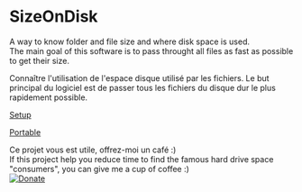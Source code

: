 # SizeOnDisk

A way to know folder and file size and where disk space is used.  
The main goal of this software is to pass throught all files as fast as possible to get their size.  

Connaître l'utilisation de l'espace disque utilisé par les fichiers.
Le but principal du logiciel est de passer tous les fichiers du disque dur le plus rapidement possible.

[Setup](https://github.com/BeePerNet/SizeOnDisk/releases/download/r1.0.13/SizeOnDiskSetup.msi)

[Portable](https://github.com/BeePerNet/SizeOnDisk/releases/download/r1.0.13/SizeOnDiskPortable.zip)

Ce projet vous est utile, offrez-moi un café :)  
If this project help you reduce time to find the famous hard drive space "consumers", you can give me a cup of coffee :)  
[![Donate](https://img.shields.io/badge/Donate-PayPal-green.svg)](https://paypal.me/BeePerNet)
